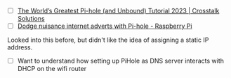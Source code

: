 - [ ] [The World’s Greatest Pi-hole (and Unbound) Tutorial 2023 | Crosstalk Solutions](https://www.crosstalksolutions.com/the-worlds-greatest-pi-hole-and-unbound-tutorial-2023/#Boot_your_Pi-hole)
- [ ] [Dodge nuisance internet adverts with Pi-hole - Raspberry Pi](https://www.raspberrypi.com/news/dodge-nuisance-internet-adverts-with-pi-hole/)

Looked into this before, but didn't like the idea of assigning a static IP address.
- [ ] Want to understand how setting up PiHole as DNS server interacts with DHCP on the wifi router